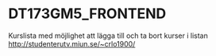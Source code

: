 # DT173GM5_FRONTEND
Kurslista med möjlighet att lägga till och ta bort kurser i listan
http://studenterutv.miun.se/~crlo1900/
